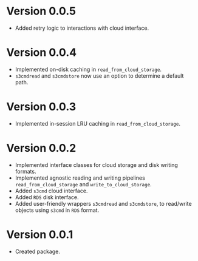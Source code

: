 # Version 0.0.5
- Added retry logic to interactions with cloud interface.

# Version 0.0.4
- Implemented on-disk caching in `read_from_cloud_storage`.
- `s3cmdread` and `s3cmdstore` now use an option to determine a default path.

# Version 0.0.3
- Implemented in-session LRU caching in `read_from_cloud_storage`.

# Version 0.0.2
- Implemented interface classes for cloud storage and disk writing formats.
- Implemented agnostic reading and writing pipelines `read_from_cloud_storage` and
  `write_to_cloud_storage`.
- Added `s3cmd` cloud interface.
- Added `RDS` disk interface.
- Added user-friendly wrappers `s3cmdread` and `s3cmdstore`, to read/write objects using `s3cmd` in
  `RDS` format.

# Version 0.0.1
- Created package.
